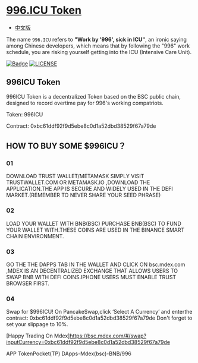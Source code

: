 [996.ICU Token](https://996.icu)
=======
* [中文版](./README_CN.md)

The name `996.ICU` refers to **"Work by '996', sick in ICU"**, an ironic saying among Chinese developers, which means that by following the "996" work schedule, you are risking yourself getting into the ICU (Intensive Care Unit).

[![Badge](https://img.shields.io/badge/link-996.icu-%23FF4D5B.svg)](https://996.icu/#/en_US)
[![LICENSE](https://img.shields.io/badge/license-Anti%20996-blue.svg)](https://github.com/996icu/996.ICU/blob/master/LICENSE)

## 996ICU Token
996ICU Token is a decentralized Token based on the BSC public chain, designed to record overtime pay for 996's working compatriots.

Token: 996ICU

Contract: 0xbc61ddf92f9d5ebe8c0d1a52dbd38529f67a79de

## HOW TO BUY SOME $996ICU？
### 01
DOWNLOAD TRUST WALLET/METAMASK SIMPLY VISIT TRUSTWALLET.COM OR METAMASK.IO ,DOWNLOAD THE APPLICATION.THE APP IS SECURE AND WIDELY USED IN THE DEFI MARKET.(REMEMBER TO NEVER SHARE YOUR SEED PHRASE)
### 02
LOAD YOUR WALLET WITH BNB(BSC) PURCHASE BNB(BSC) TO FUND YOUR WALLET WITH.THESE COINS ARE USED IN THE BINANCE SMART CHAIN ENVIRONMENT.
### 03
GO THE THE DAPPS TAB IN THE WALLET AND CLICK ON bsc.mdex.com ,MDEX IS AN DECENTRALIZED EXCHANGE THAT ALLOWS USERS TO SWAP BNB WITH DEFI COINS.IPHONE USERS MUST ENABLE TRUST BROWSER FIRST.
### 04
Swap for $996ICU! On PancakeSwap,click ‘Select A Currency’ and enterthe contract: 0xbc61ddf92f9d5ebe8c0d1a52dbd38529f67a79de Don't forget to set your slippage to 10%.

[Happy Trading On Mdex]https://bsc.mdex.com/#/swap?inputCurrency=0xbc61ddf92f9d5ebe8c0d1a52dbd38529f67a79de

APP TokenPocket(TP) DApps-Mdex(bsc)-BNB/996
